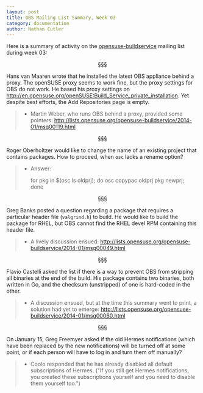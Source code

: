```yaml
---
layout: post
title: OBS Mailing List Summary, Week 03
category: documentation
author: Nathan Cutler
---
```


Here is a summary of activity on the
[opensuse-buildservice](http://lists.opensuse.org/opensuse-buildservice/)
mailing list during week 03:

<p align="center">§§§</p>

Hans van Maaren wrote that he installed the latest OBS appliance
behind a proxy. The openSUSE proxy seems to work fine, but the
proxy settings for OBS do not work. He based his proxy settings 
on <a
href="http://en.opensuse.org/openSUSE:Build_Service_private_installation">http://en.opensuse.org/openSUSE:Build_Service_private_installation</a>.
Yet despite best efforts, the Add Repositories page is empty.
> * Martin Weber, who runs OBS behind a proxy, provided some pointers:
> <a
> href="http://lists.opensuse.org/opensuse-buildservice/2014-01/msg00119.html">http://lists.opensuse.org/opensuse-buildservice/2014-01/msg00119.html</a>

<p align="center">§§§</p>

Roger Oberholtzer would like to change the name of an existing 
project that contains packages. How to proceed, when `osc` lacks
a rename option?
> * Answer: 
>
>   for pkg in $(osc ls oldprj); do osc copypac oldprj pkg newprj; done

<p align="center">§§§</p>

Greg Banks posted a question regarding a package that requires a particular
header file (`valgrind.h`) to build. He would like to build the package for
RHEL, but OBS cannot find the RHEL devel RPM containing this header file.
> * A lively discussion ensued: <a
> href="http://lists.opensuse.org/opensuse-buildservice/2014-01/msg00049.html">http://lists.opensuse.org/opensuse-buildservice/2014-01/msg00049.html</a>

<p align="center">§§§</p>

Flavio Castelli asked the list if there is a way to prevent OBS from
stripping all binaries at the end of the build. His package contains two
binaries, both written in Go, and the checksum (unstripped) of one is
hard-coded in the other.
> * A discussion ensued, but at the time this summary went to print, a
> solution had yet to emerge: <a
> href="http://lists.opensuse.org/opensuse-buildservice/2014-01/msg00060.html">http://lists.opensuse.org/opensuse-buildservice/2014-01/msg00060.html</a>

<p align="center">§§§</p>

On January 15, Greg Freemyer asked if the old Hermes notifications (which
have been replaced by the new notifications) will be turned off at some
point, or if each person will have to log in and turn them off manually?
> * Coolo responded that he has already disabled all default subscriptions
> of Hermes. ("If you still get Hermes notifications, you created these
> subscriptions yourself and you need to disable them yourself too.")
